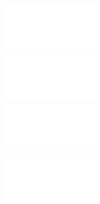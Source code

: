 
![Verifying Data](Verifying%20Data.md)

![YM comparison between groups](YM%20comparison%20between%20groups.md)

![Certainty Interval](Certainty%20Interval.md)

![Disease measure](Disease%20measure.md)
